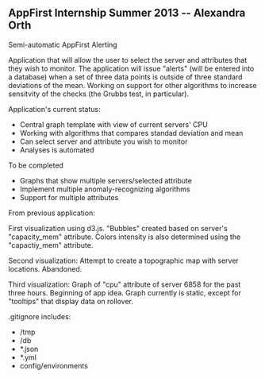 <h2> AppFirst Internship Summer 2013 -- Alexandra Orth </h2>

Semi-automatic AppFirst Alerting

Application that will allow the user to select the server and attributes that they wish to monitor. The application will issue "alerts" (will be entered into a database) when a set of three data points is outside of three standard deviations of the mean. Working on support for other algorithms to increase sensitvity of the checks (the Grubbs test, in particular).

Application's current status:
<ul>
	<li> Central graph template with view of current servers' CPU </li>
	<li> Working with algorithms that compares standad deviation and mean </li>
	<li> Can select server and attribute you wish to monitor </li>
	<li> Analyses is automated </li>
</ul>

To be completed
<ul>
	<li> Graphs that show multiple servers/selected attribute </li>
	<li> Implement multiple anomaly-recognizing algorithms </li>
	<li> Support for multiple attributes</li>
</ul>


From previous application:

First visualization using d3.js. "Bubbles" created based on server's "capacity_mem" attribute. Colors intensity is also determined using the "capactiy_mem" attribute. 

Second visualization: Attempt to create a topographic map with server locations. Abandoned.

Third visualization: Graph of "cpu" attribute of server 6858 for the past three hours. Beginning of app idea. Graph currently is static, except for "tooltips" that display data on rollover.


.gitignore includes:
	<ul>
	<li> /tmp </li>
	<li> /db </li>
	<li> *.json </li>
	<li> *.yml </li>
	<li> config/environments </li>
	</ul>
